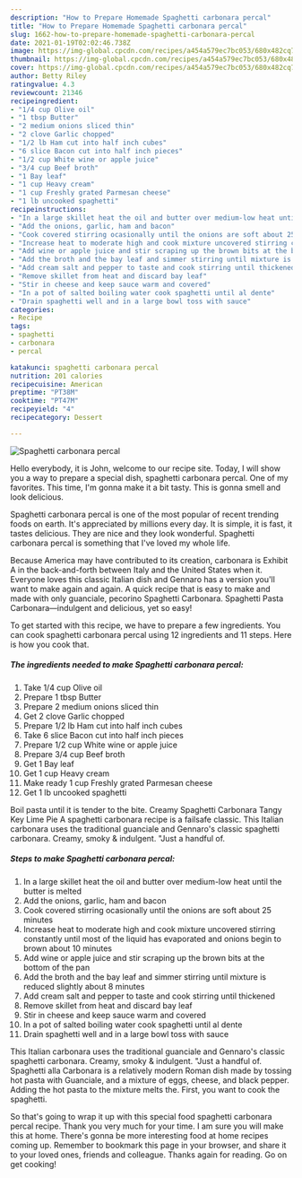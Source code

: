 ```yaml
---
description: "How to Prepare Homemade Spaghetti carbonara percal"
title: "How to Prepare Homemade Spaghetti carbonara percal"
slug: 1662-how-to-prepare-homemade-spaghetti-carbonara-percal
date: 2021-01-19T02:02:46.738Z
image: https://img-global.cpcdn.com/recipes/a454a579ec7bc053/680x482cq70/spaghetti-carbonara-percal-recipe-main-photo.jpg
thumbnail: https://img-global.cpcdn.com/recipes/a454a579ec7bc053/680x482cq70/spaghetti-carbonara-percal-recipe-main-photo.jpg
cover: https://img-global.cpcdn.com/recipes/a454a579ec7bc053/680x482cq70/spaghetti-carbonara-percal-recipe-main-photo.jpg
author: Betty Riley
ratingvalue: 4.3
reviewcount: 21346
recipeingredient:
- "1/4 cup Olive oil"
- "1 tbsp Butter"
- "2 medium onions sliced thin"
- "2 clove Garlic chopped"
- "1/2 lb Ham cut into half inch cubes"
- "6 slice Bacon cut into half inch pieces"
- "1/2 cup White wine or apple juice"
- "3/4 cup Beef broth"
- "1 Bay leaf"
- "1 cup Heavy cream"
- "1 cup Freshly grated Parmesan cheese"
- "1 lb uncooked spaghetti"
recipeinstructions:
- "In a large skillet heat the oil and butter over medium-low heat until the butter is melted"
- "Add the onions, garlic, ham and bacon"
- "Cook covered stirring ocasionally until the onions are soft about 25 minutes"
- "Increase heat to moderate high and cook mixture uncovered stirring constantly until most of the liquid has evaporated and onions begin to brown about 10 minutes"
- "Add wine or apple juice and stir scraping up the brown bits at the bottom of the pan"
- "Add the broth and the bay leaf and simmer stirring until mixture is reduced slightly about 8 minutes"
- "Add cream salt and pepper to taste and cook stirring until thickened"
- "Remove skillet from heat and discard bay leaf"
- "Stir in cheese and keep sauce warm and covered"
- "In a pot of salted boiling water cook spaghetti until al dente"
- "Drain spaghetti well and in a large bowl toss with sauce"
categories:
- Recipe
tags:
- spaghetti
- carbonara
- percal

katakunci: spaghetti carbonara percal 
nutrition: 201 calories
recipecuisine: American
preptime: "PT38M"
cooktime: "PT47M"
recipeyield: "4"
recipecategory: Dessert

---
```



![Spaghetti carbonara percal](https://img-global.cpcdn.com/recipes/a454a579ec7bc053/680x482cq70/spaghetti-carbonara-percal-recipe-main-photo.jpg)

Hello everybody, it is John, welcome to our recipe site. Today, I will show you a way to prepare a special dish, spaghetti carbonara percal. One of my favorites. This time, I'm gonna make it a bit tasty. This is gonna smell and look delicious.

Spaghetti carbonara percal is one of the most popular of recent trending foods on earth. It's appreciated by millions every day. It is simple, it is fast, it tastes delicious. They are nice and they look wonderful. Spaghetti carbonara percal is something that I've loved my whole life.

Because America may have contributed to its creation, carbonara is Exhibit A in the back-and-forth between Italy and the United States when it. Everyone loves this classic Italian dish and Gennaro has a version you&#39;ll want to make again and again. A quick recipe that is easy to make and made with only guanciale, pecorino Spaghetti Carbonara. Spaghetti Pasta Carbonara—indulgent and delicious, yet so easy!


To get started with this recipe, we have to prepare a few ingredients. You can cook spaghetti carbonara percal using 12 ingredients and 11 steps. Here is how you cook that.

<!--inarticleads1-->

##### The ingredients needed to make Spaghetti carbonara percal:

1. Take 1/4 cup Olive oil
1. Prepare 1 tbsp Butter
1. Prepare 2 medium onions sliced thin
1. Get 2 clove Garlic chopped
1. Prepare 1/2 lb Ham cut into half inch cubes
1. Take 6 slice Bacon cut into half inch pieces
1. Prepare 1/2 cup White wine or apple juice
1. Prepare 3/4 cup Beef broth
1. Get 1 Bay leaf
1. Get 1 cup Heavy cream
1. Make ready 1 cup Freshly grated Parmesan cheese
1. Get 1 lb uncooked spaghetti


Boil pasta until it is tender to the bite. Creamy Spaghetti Carbonara Tangy Key Lime Pie A spaghetti carbonara recipe is a failsafe classic. This Italian carbonara uses the traditional guanciale and Gennaro&#39;s classic spaghetti carbonara. Creamy, smoky &amp; indulgent. &#34;Just a handful of. 

<!--inarticleads2-->

##### Steps to make Spaghetti carbonara percal:

1. In a large skillet heat the oil and butter over medium-low heat until the butter is melted
1. Add the onions, garlic, ham and bacon
1. Cook covered stirring ocasionally until the onions are soft about 25 minutes
1. Increase heat to moderate high and cook mixture uncovered stirring constantly until most of the liquid has evaporated and onions begin to brown about 10 minutes
1. Add wine or apple juice and stir scraping up the brown bits at the bottom of the pan
1. Add the broth and the bay leaf and simmer stirring until mixture is reduced slightly about 8 minutes
1. Add cream salt and pepper to taste and cook stirring until thickened
1. Remove skillet from heat and discard bay leaf
1. Stir in cheese and keep sauce warm and covered
1. In a pot of salted boiling water cook spaghetti until al dente
1. Drain spaghetti well and in a large bowl toss with sauce


This Italian carbonara uses the traditional guanciale and Gennaro&#39;s classic spaghetti carbonara. Creamy, smoky &amp; indulgent. &#34;Just a handful of. Spaghetti alla Carbonara is a relatively modern Roman dish made by tossing hot pasta with Guanciale, and a mixture of eggs, cheese, and black pepper. Adding the hot pasta to the mixture melts the. First, you want to cook the spaghetti. 

So that's going to wrap it up with this special food spaghetti carbonara percal recipe. Thank you very much for your time. I am sure you will make this at home. There's gonna be more interesting food at home recipes coming up. Remember to bookmark this page in your browser, and share it to your loved ones, friends and colleague. Thanks again for reading. Go on get cooking!
